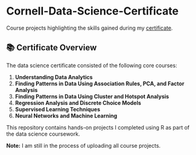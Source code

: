 # Cornell-Data-Science-Certificate
Course projects highlighting the skills gained during my [certificate](https://ecornell.cornell.edu/certificates/data-science-analytics/data-science/).

## 📚 Certificate Overview

The data science certificate consisted of the following core courses:

1. **Understanding Data Analytics**
2. **Finding Patterns in Data Using Association Rules, PCA, and Factor Analysis**
3. **Finding Patterns in Data Using Cluster and Hotspot Analysis**
4. **Regression Analysis and Discrete Choice Models**
5. **Supervised Learning Techniques**
6. **Neural Networks and Machine Learning**

This repository contains hands-on projects I completed using R as part of the data science coursework.

**Note:** I am still in the process of uploading all course projects. 
